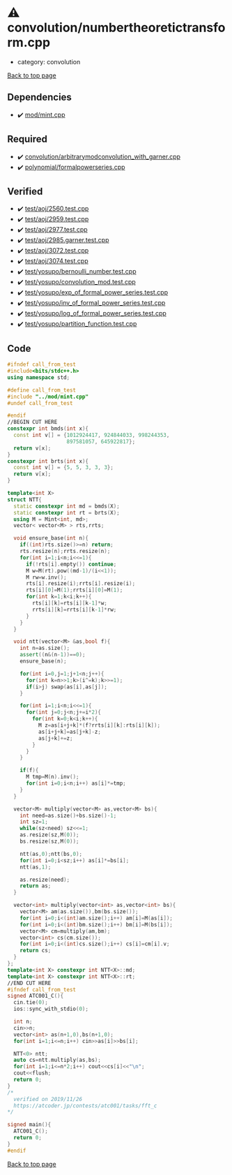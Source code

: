 <!-- mathjax config similar to math.stackexchange -->
<script type="text/javascript" async
  src="https://cdnjs.cloudflare.com/ajax/libs/mathjax/2.7.5/MathJax.js?config=TeX-MML-AM_CHTML">
</script>
<script type="text/x-mathjax-config">
  MathJax.Hub.Config({
    TeX: { equationNumbers: { autoNumber: "AMS" }},
    tex2jax: {
      inlineMath: [ ['$','$'] ],
      processEscapes: true
    },
    "HTML-CSS": { matchFontHeight: false },
    displayAlign: "left",
    displayIndent: "2em"
  });
</script>

<script type="text/javascript" src="https://cdnjs.cloudflare.com/ajax/libs/jquery/3.4.1/jquery.min.js"></script>
<script src="https://cdn.jsdelivr.net/npm/jquery-balloon-js@1.1.2/jquery.balloon.min.js" integrity="sha256-ZEYs9VrgAeNuPvs15E39OsyOJaIkXEEt10fzxJ20+2I=" crossorigin="anonymous"></script>
<script type="text/javascript" src="../../assets/js/copy-button.js"></script>
<link rel="stylesheet" href="../../assets/css/copy-button.css" />


# :warning: convolution/numbertheoretictransform.cpp
* category: convolution


[Back to top page](../../index.html)



## Dependencies
* :heavy_check_mark: [mod/mint.cpp](../mod/mint.cpp.html)


## Required
* :heavy_check_mark: [convolution/arbitrarymodconvolution_with_garner.cpp](arbitrarymodconvolution_with_garner.cpp.html)
* :heavy_check_mark: [polynomial/formalpowerseries.cpp](../polynomial/formalpowerseries.cpp.html)


## Verified
* :heavy_check_mark: [test/aoj/2560.test.cpp](../../verify/test/aoj/2560.test.cpp.html)
* :heavy_check_mark: [test/aoj/2959.test.cpp](../../verify/test/aoj/2959.test.cpp.html)
* :heavy_check_mark: [test/aoj/2977.test.cpp](../../verify/test/aoj/2977.test.cpp.html)
* :heavy_check_mark: [test/aoj/2985.garner.test.cpp](../../verify/test/aoj/2985.garner.test.cpp.html)
* :heavy_check_mark: [test/aoj/3072.test.cpp](../../verify/test/aoj/3072.test.cpp.html)
* :heavy_check_mark: [test/aoj/3074.test.cpp](../../verify/test/aoj/3074.test.cpp.html)
* :heavy_check_mark: [test/yosupo/bernoulli_number.test.cpp](../../verify/test/yosupo/bernoulli_number.test.cpp.html)
* :heavy_check_mark: [test/yosupo/convolution_mod.test.cpp](../../verify/test/yosupo/convolution_mod.test.cpp.html)
* :heavy_check_mark: [test/yosupo/exp_of_formal_power_series.test.cpp](../../verify/test/yosupo/exp_of_formal_power_series.test.cpp.html)
* :heavy_check_mark: [test/yosupo/inv_of_formal_power_series.test.cpp](../../verify/test/yosupo/inv_of_formal_power_series.test.cpp.html)
* :heavy_check_mark: [test/yosupo/log_of_formal_power_series.test.cpp](../../verify/test/yosupo/log_of_formal_power_series.test.cpp.html)
* :heavy_check_mark: [test/yosupo/partition_function.test.cpp](../../verify/test/yosupo/partition_function.test.cpp.html)


## Code
```cpp
#ifndef call_from_test
#include<bits/stdc++.h>
using namespace std;

#define call_from_test
#include "../mod/mint.cpp"
#undef call_from_test

#endif
//BEGIN CUT HERE
constexpr int bmds(int x){
  const int v[] = {1012924417, 924844033, 998244353,
                   897581057, 645922817};
  return v[x];
}
constexpr int brts(int x){
  const int v[] = {5, 5, 3, 3, 3};
  return v[x];
}

template<int X>
struct NTT{
  static constexpr int md = bmds(X);
  static constexpr int rt = brts(X);
  using M = Mint<int, md>;
  vector< vector<M> > rts,rrts;

  void ensure_base(int n){
    if((int)rts.size()>=n) return;
    rts.resize(n);rrts.resize(n);
    for(int i=1;i<n;i<<=1){
      if(!rts[i].empty()) continue;
      M w=M(rt).pow((md-1)/(i<<1));
      M rw=w.inv();
      rts[i].resize(i);rrts[i].resize(i);
      rts[i][0]=M(1);rrts[i][0]=M(1);
      for(int k=1;k<i;k++){
        rts[i][k]=rts[i][k-1]*w;
        rrts[i][k]=rrts[i][k-1]*rw;
      }
    }
  }

  void ntt(vector<M> &as,bool f){
    int n=as.size();
    assert((n&(n-1))==0);
    ensure_base(n);

    for(int i=0,j=1;j+1<n;j++){
      for(int k=n>>1;k>(i^=k);k>>=1);
      if(i>j) swap(as[i],as[j]);
    }

    for(int i=1;i<n;i<<=1){
      for(int j=0;j<n;j+=i*2){
        for(int k=0;k<i;k++){
          M z=as[i+j+k]*(f?rrts[i][k]:rts[i][k]);
          as[i+j+k]=as[j+k]-z;
          as[j+k]+=z;
        }
      }
    }

    if(f){
      M tmp=M(n).inv();
      for(int i=0;i<n;i++) as[i]*=tmp;
    }
  }

  vector<M> multiply(vector<M> as,vector<M> bs){
    int need=as.size()+bs.size()-1;
    int sz=1;
    while(sz<need) sz<<=1;
    as.resize(sz,M(0));
    bs.resize(sz,M(0));

    ntt(as,0);ntt(bs,0);
    for(int i=0;i<sz;i++) as[i]*=bs[i];
    ntt(as,1);

    as.resize(need);
    return as;
  }

  vector<int> multiply(vector<int> as,vector<int> bs){
    vector<M> am(as.size()),bm(bs.size());
    for(int i=0;i<(int)am.size();i++) am[i]=M(as[i]);
    for(int i=0;i<(int)bm.size();i++) bm[i]=M(bs[i]);
    vector<M> cm=multiply(am,bm);
    vector<int> cs(cm.size());
    for(int i=0;i<(int)cs.size();i++) cs[i]=cm[i].v;
    return cs;
  }
};
template<int X> constexpr int NTT<X>::md;
template<int X> constexpr int NTT<X>::rt;
//END CUT HERE
#ifndef call_from_test
signed ATC001_C(){
  cin.tie(0);
  ios::sync_with_stdio(0);

  int n;
  cin>>n;
  vector<int> as(n+1,0),bs(n+1,0);
  for(int i=1;i<=n;i++) cin>>as[i]>>bs[i];

  NTT<0> ntt;
  auto cs=ntt.multiply(as,bs);
  for(int i=1;i<=n*2;i++) cout<<cs[i]<<"\n";
  cout<<flush;
  return 0;
}
/*
  verified on 2019/11/26
  https://atcoder.jp/contests/atc001/tasks/fft_c
*/

signed main(){
  ATC001_C();
  return 0;
}
#endif

```

[Back to top page](../../index.html)

